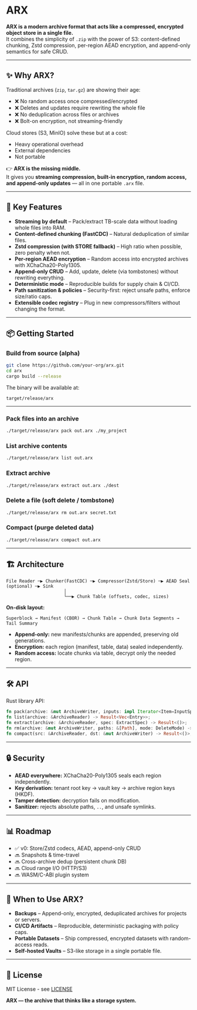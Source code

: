 # ARX

**ARX is a modern archive format that acts like a compressed, encrypted object store in a single file.**  
It combines the simplicity of `.zip` with the power of S3: content-defined chunking, Zstd compression, per-region AEAD encryption, and append-only semantics for safe CRUD.

---

## ✨ Why ARX?

Traditional archives (`zip`, `tar.gz`) are showing their age:
- ❌ No random access once compressed/encrypted  
- ❌ Deletes and updates require rewriting the whole file  
- ❌ No deduplication across files or archives  
- ❌ Bolt-on encryption, not streaming-friendly  

Cloud stores (S3, MinIO) solve these but at a cost:
- Heavy operational overhead  
- External dependencies  
- Not portable  

👉 **ARX is the missing middle.**  
It gives you **streaming compression, built-in encryption, random access, and append-only updates** — all in one portable `.arx` file.

---

## 🔑 Key Features

- **Streaming by default** – Pack/extract TB-scale data without loading whole files into RAM.  
- **Content-defined chunking (FastCDC)** – Natural deduplication of similar files.  
- **Zstd compression (with STORE fallback)** – High ratio when possible, zero penalty when not.  
- **Per-region AEAD encryption** – Random access into encrypted archives with XChaCha20-Poly1305.  
- **Append-only CRUD** – Add, update, delete (via tombstones) without rewriting everything.  
- **Deterministic mode** – Reproducible builds for supply chain & CI/CD.  
- **Path sanitization & policies** – Security-first: reject unsafe paths, enforce size/ratio caps.  
- **Extensible codec registry** – Plug in new compressors/filters without changing the format.  

---

## 📦 Getting Started

### Build from source (alpha)
```bash
git clone https://github.com/your-org/arx.git
cd arx
cargo build --release
```

The binary will be available at:
```
target/release/arx
```

---

### Pack files into an archive
```bash
./target/release/arx pack out.arx ./my_project
```

### List archive contents
```bash
./target/release/arx list out.arx
```

### Extract archive
```bash
./target/release/arx extract out.arx ./dest
```

### Delete a file (soft delete / tombstone)
```bash
./target/release/arx rm out.arx secret.txt
```

### Compact (purge deleted data)
```bash
./target/release/arx compact out.arx
```

---

## 🏗 Architecture

```
File Reader ─▶ Chunker(FastCDC) ─▶ Compressor(Zstd/Store) ─▶ AEAD Seal (optional) ─▶ Sink
                      │
                      └──▶ Chunk Table (offsets, codec, sizes)
```

**On-disk layout:**
```
Superblock → Manifest (CBOR) → Chunk Table → Chunk Data Segments → Tail Summary
```

- **Append-only:** new manifests/chunks are appended, preserving old generations.  
- **Encryption:** each region (manifest, table, data) sealed independently.  
- **Random access:** locate chunks via table, decrypt only the needed region.  

---

## 🛠 API

Rust library API:

```rust
fn pack(archive: &mut ArchiveWriter, inputs: impl Iterator<Item=InputSpec>) -> Result<()>;
fn list(archive: &ArchiveReader) -> Result<Vec<Entry>>;
fn extract(archive: &ArchiveReader, spec: ExtractSpec) -> Result<()>;
fn rm(archive: &mut ArchiveWriter, paths: &[Path], mode: DeleteMode) -> Result<()>;
fn compact(src: &ArchiveReader, dst: &mut ArchiveWriter) -> Result<()>;
```

---

## 🔒 Security

- **AEAD everywhere:** XChaCha20-Poly1305 seals each region independently.  
- **Key derivation:** tenant root key → vault key → archive region keys (HKDF).  
- **Tamper detection:** decryption fails on modification.  
- **Sanitizer:** rejects absolute paths, `..`, and unsafe symlinks.  

---

## 📊 Roadmap

- ✅ v0: Store/Zstd codecs, AEAD, append-only CRUD  
- 🔜 Snapshots & time-travel  
- 🔜 Cross-archive dedup (persistent chunk DB)  
- 🔜 Cloud range I/O (HTTP/S3)  
- 🔜 WASM/C-ABI plugin system  

---

## 🤔 When to Use ARX?

- **Backups** – Append-only, encrypted, deduplicated archives for projects or servers.  
- **CI/CD Artifacts** – Reproducible, deterministic packaging with policy caps.  
- **Portable Datasets** – Ship compressed, encrypted datasets with random-access reads.  
- **Self-hosted Vaults** – S3-like storage in a single portable file.  

---

## 📜 License

MIT License - see [LICENSE](LICENSE)

**ARX — the archive that thinks like a storage system.**
